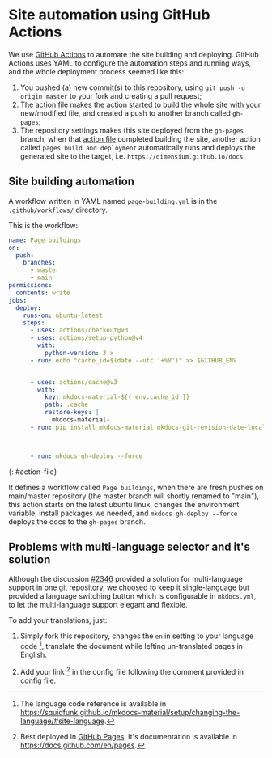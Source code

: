 # Site automation using GitHub Actions

We use [GitHub Actions] to automate the site building and deploying. GitHub Actions uses YAML to configure the automation steps and running ways, and the whole deployment process seemed like this:

1. You pushed (a) new commit(s) to this repository, using `git push -u origin master` to your fork and creating a pull request;
2. The [action file](#action-file) makes the action started to build the whole site with your new/modified file, and created a push to another branch called `gh-pages`;
3. The repository settings makes this site deployed from the `gh-pages` branch, when that [action file](#action-file) completed building the site, another action called `pages build and deployment` automatically runs and deploys the generated site to the target, i.e. `https://dimensium.github.io/docs`.


## Site building automation

A workflow written in YAML named `page-building.yml` is in the `.github/workflows/` directory.

This is the workflow:

```yaml 
name: Page buildings
on:
  push:
    branches:
      - master
      - main
permissions:
  contents: write
jobs:
  deploy:
    runs-on: ubuntu-latest
    steps:
      - uses: actions/checkout@v3
      - uses: actions/setup-python@v4
        with:
          python-version: 3.x
      - run: echo "cache_id=$(date --utc '+%V')" >> $GITHUB_ENV 


      - uses: actions/cache@v3
        with:
          key: mkdocs-material-${{ env.cache_id }}
          path: .cache
          restore-keys: |
            mkdocs-material-
      - run: pip install mkdocs-material mkdocs-git-revision-date-localized-plugin jieba pillow cairosvg



      - run: mkdocs gh-deploy --force
```
{: #action-file}
<!-- please notice, the attribute list must put after the code block. previously this attribute list was incorrectly put before this code block, which causes to wrong outputs. -->

It defines a workflow called `Page buildings`, when there are fresh pushes on main/master repository (the master branch will shortly renamed to "main"), this action starts on the latest ubuntu linux, changes the environment variable, install packages we needed, and `mkdocs gh-deploy --force` deploys the docs to the `gh-pages` branch.

## Problems with multi-language selector and it's solution

Although the discussion [#2346](https://github.com/squidfunk/mkdocs-material/discussions/2346) provided a solution for multi-language support in one git repository, we choosed to keep it single-language but provided a language switching button which is configurable in `mkdocs.yml`, to let the multi-language support elegant and flexible.

To add your translations, just:

1. Simply fork this repository, changes the `en` in setting to your language code [^1], translate the document while lefting un-translated pages in English.

2. Add your link [^2] in the config file following the comment provided in config file. 

[^1]:  The language code reference is available in <https://squidfunk.github.io/mkdocs-material/setup/changing-the-language/#site-language>.

[^2]:  Best deployed in [GitHub Pages]. It's documentation is available in <https://docs.github.com/en/pages>.

[GitHub Actions]: https://github.com/features/actions
[GitHub Pages]: https://pages.github.cpm


